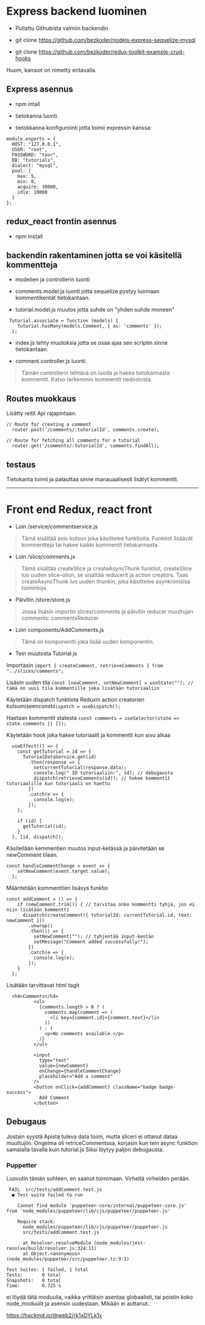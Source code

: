 # Express backend luominen

- Pullattu Githubista valmiin backendin

- git clone https://github.com/bezkoder/nodejs-express-sequelize-mysql

- git clone https://github.com/bezkoder/redux-toolkit-example-crud-hooks

Huom, kansiot on nimetty eritavalla.


## Express asennus

- npm intall

- tietokanna luonti.

- tietokkanna konfigurointi jotta toimii expressin kanssa:

```
module.exports = {
  HOST: "127.0.0.1",
  USER: "root",
  PASSWORD: "toor",
  DB: "tutorials",
  dialect: "mysql",
  pool: {
    max: 5,
    min: 0,
    acquire: 30000,
    idle: 10000
  }
};
```


## redux_react frontin asennus

- npm install


## backendin rakentaminen jotta se voi käsitellä kommentteja

- modelien ja controllerin luonti

- comments.model.js luonti jotta sequelize pystyy luomaan kommentikentät tietokantaan.
- tutorial.model.js muutos jotta suhde on "yhden suhde moneen"

```
 Tutorial.associate = function (models) {
    Tutorial.hasMany(models.Comment, { as: 'comments' });
  };
```

- index.js tehty muutoksia jotta se osaa ajaa sen scriptin sinne tietokantaan.


- comment.controller.js luonti.

> Tämän controllerin tehtävä on luoda ja hakea tietokannasta kommentit.
> Katso tarkemmin kommentit tiedostosta.



## Routes muokkaus


Lisätty reitit Api rajapintaan.

```
// Route for creating a comment
  router.post('/comments/:tutorialId', comments.create);

// Route for fetching all comments for a tutorial
  router.get('/comments/:tutorialId', comments.findAll);
```



## testaus

Tietokanta toimii ja palauttaa sinne manauaalisesti lisätyt kommentit.



---




# Front end Redux, react front

- Loin /service/commentservice.js

> Tämä sisältää axio kutsun joka käsittelee funktioita.
> Funktiot lisäävät kommentteja tai hakee kaikki kommentit tietokannasta.

- Loin /slice/comments.js

> Tämä sisältää createSlice ja  createAsyncThunk funktiot, createSlice luo uuden slice-olion, se sisältää reducerit ja action creators. Taas createAsyncThunk luo uuden thunkin, joka käsittelee asynkronisisa toimintoja.

- Päivitin /store/store.js

> Jossa lisäsin importin slices/comments ja päivitin reducer muuttujan 
> comments: commentsReducer



- Loin components/AddComments.js

> Tämä on komponentti joka lisää uuden komponentin.

- Tein muutosta Tutorial.js

Importasin `import { createComment, retrieveComments } from "../slices/comments"; `

Lisäsin uuden tila   `const [newComment, setNewComment] = useState(""); // tämä on uusi tila kommentille joka lisätään tutoriaaliin`

Käytetään dispatch funktiota Reduxin action creatorien kutsumiseenconst`dispatch = useDispatch();`

Haetaan kommentit statesta `const comments = useSelector(state => state.comments || []);` 

Käytetään hook joka hakee tutoriaalit ja kommentit kun sivu alkaa

```
  useEffect(() => {
    const getTutorial = id => {
      TutorialDataService.get(id)
        .then(response => {
          setCurrentTutorial(response.data);
          console.log(" ID tutoriaaliin:", id); // debugausta
          dispatch(retrieveComments(id)); // hakee kommentit tutoriaalille kun tutoriaali on haettu
        })
        .catch(e => {
          console.log(e);
        });
    };
  
    if (id) {
      getTutorial(id);
    }
  }, [id, dispatch]);
```


Käsitellään kemmentien muutos input-ketässä ja päivitetään se newComment tilaan. 

```
const handleCommentChange = event => {
    setNewComment(event.target.value); 
  };
```


Määritetään kommenttien lisäsys funktio

```
const addComment = () => {
    if (newComment.trim()) { // tarvitaa onko kommentti tyhjä, jos ei niin lisätään kommentti
      dispatch(createComment({ tutorialId: currentTutorial.id, text: newComment }))
        .unwrap()
        .then(() => {
          setNewComment(""); // tyhjentää input-kentän
          setMessage("Comment added successfully!");
        })
        .catch(e => {
          console.log(e);
        });
    }
  };
```


  Lisätään tarvittavat html tagit

```
  <h4>Comments</h4>
          <ul>
            {comments.length > 0 ? (
              comments.map(comment => (
                <li key={comment.id}>{comment.text}</li>
              ))
            ) : (
              <p>No comments available.</p>
            )}
          </ul>

          <input
            type="text"
            value={newComment}
            onChange={handleCommentChange}
            placeholder="Add a comment"
          />
          <button onClick={addComment} className="badge badge-success">
            Add Comment
          </button>
```


## Debugaus

Jostain syystä Apista tuleva data toimi, mutta sliceri ei ottanut dataa muuttujiin.
Ongelma oli retriceCommentssa, korjasin kun tein async funktion samalalla tavalla kuin tutorial.js
Siksi löytyy paljon debugausta.


### Puppetter

Luovutin tämän suhteen, en saanut toimimaan. Virheitä virheiden perään. 
```
 FAIL  src/tests/addComment.test.js
  ● Test suite failed to run

    Cannot find module 'puppeteer-core/internal/puppeteer-core.js' from 'node_modules/puppeteer/lib/cjs/puppeteer/puppeteer.js'

    Require stack:
      node_modules/puppeteer/lib/cjs/puppeteer/puppeteer.js
      src/tests/addComment.test.js

      at Resolver.resolveModule (node_modules/jest-resolve/build/resolver.js:324:11)
      at Object.<anonymous> (node_modules/puppeteer/src/puppeteer.ts:9:1)

Test Suites: 1 failed, 1 total
Tests:       0 total
Snapshots:   0 total
Time:        0.725 s
```

ei löydä tätä moduulia, vaikka yrittäisin asentaa globaalisti, tai poistin koko node_moduulit ja asensin uudestaan. Mikään ei auttanut..

https://hackmd.io/@web2/rk1xDYLk1x
